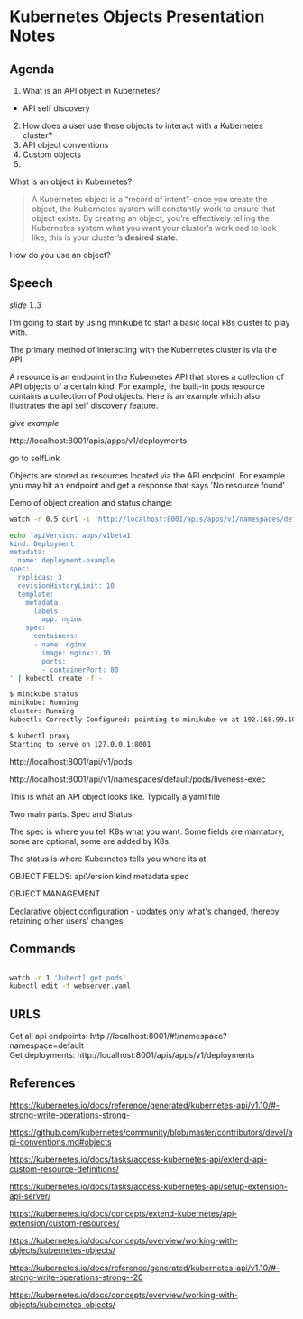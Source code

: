 # Kubernetes Objects Presentation Notes

## Agenda
1. What is an API object in Kubernetes?
  * API self discovery
2. How does a user use these objects to interact with a Kubernetes cluster?
3. API object conventions
4. Custom objects
5.


What is an object in Kubernetes?
>A Kubernetes object is a “record of intent”–once you create the object, the Kubernetes system will constantly work to ensure that object exists. By creating an object, you’re effectively telling the Kubernetes system what you want your cluster’s workload to look like; this is your cluster’s __desired state__.

How do you use an object?


## Speech
_slide 1..3_  

I'm going to start by using minikube to start a basic local k8s cluster to play with.

The primary method of interacting with the Kubernetes cluster is via the API.


A resource is an endpoint in the Kubernetes API that stores a collection of API objects of a certain kind. For example, the built-in pods resource contains a collection of Pod objects. Here is an example which also illustrates the api self discovery feature.


_give example_

http://localhost:8001/apis/apps/v1/deployments

go to selfLink

Objects are stored as resources located via the API endpoint. For example you may hit an endpoint and get a response that says 'No resource found'


Demo of object creation and status change:

```bash
watch -n 0.5 curl -i 'http://localhost:8001/apis/apps/v1/namespaces/default/deployments/deployment-example | grep -E "(spec|status)" -A 10'
```

```bash
echo 'apiVersion: apps/v1beta1
kind: Deployment
metadata:
  name: deployment-example
spec:
  replicas: 3
  revisionHistoryLimit: 10
  template:
    metadata:
      labels:
        app: nginx
    spec:
      containers:
      - name: nginx
        image: nginx:1.10
        ports:
        - containerPort: 80
' | kubectl create -f -
```


```bash
$ minikube status
minikube: Running
cluster: Running
kubectl: Correctly Configured: pointing to minikube-vm at 192.168.99.100
```

```bash
$ kubectl proxy
Starting to serve on 127.0.0.1:8001
```

http://localhost:8001/api/v1/pods

http://localhost:8001/api/v1/namespaces/default/pods/liveness-exec

This is what an API object looks like. Typically a yaml file

Two main parts. Spec and Status.

The spec is where you tell K8s what you want. Some fields are mantatory, some are optional, some are added by K8s.

The status is where Kubernetes tells you where its at.

OBJECT FIELDS:
  apiVersion
  kind
  metadata
  spec

OBJECT MANAGEMENT

Declarative object configuration - updates only what's changed, thereby retaining other users' changes.


## Commands
```bash

watch -n 1 'kubectl get pods'
kubectl edit -f webserver.yaml
```

## URLS
Get all api endpoints: http://localhost:8001/#!/namespace?namespace=default  
Get deployments: http://localhost:8001/apis/apps/v1/deployments

## References
https://kubernetes.io/docs/reference/generated/kubernetes-api/v1.10/#-strong-write-operations-strong-

https://github.com/kubernetes/community/blob/master/contributors/devel/api-conventions.md#objects

https://kubernetes.io/docs/tasks/access-kubernetes-api/extend-api-custom-resource-definitions/

https://kubernetes.io/docs/tasks/access-kubernetes-api/setup-extension-api-server/

https://kubernetes.io/docs/concepts/extend-kubernetes/api-extension/custom-resources/

https://kubernetes.io/docs/concepts/overview/working-with-objects/kubernetes-objects/

https://kubernetes.io/docs/reference/generated/kubernetes-api/v1.10/#-strong-write-operations-strong--20

https://kubernetes.io/docs/concepts/overview/working-with-objects/kubernetes-objects/
